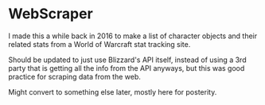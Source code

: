 # WebScraper

I made this a while back in 2016 to make a list of character objects and their related stats from a World of Warcraft stat tracking site.

Should be updated to just use Blizzard's API itself, instead of using a 3rd party that is getting all the info from the API anyways, but this was good practice for scraping data from the web.

Might convert to something else later, mostly here for posterity.
